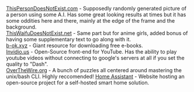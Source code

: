 [ThisPersonDoesNotExist.com](https://thispersondoesnotexist.com/) -
Supposedly randomly generated picture of a person using some A.I. Has
some great looking results at times but it has some oddities here and
there, mainly at the edge of the frame and the background.\
[ThisWaifuDoesNotExist.net](https://www.thiswaifudoesnotexist.net/) -
Same part but for anime girls, added bonus of having some supplementary
text to go along with it.\
[b-ok.xyz](https://b-ok.xyz/) - Giant resource for downloading free
e-books.\
[Invidio.us](https://invidio.us/) - Open-Source front-end for YouTube.
Has the ability to play youtube videos without connecting to google's
servers at all if you set the quality to \"Dash\".\
[OverTheWire.org](http://overthewire.org/) - A bunch of puzzles all
centered around mastering the unix/bash CLI. Highly reccomended!
[Home Assistant](https://www.home-assistant.io/) - Website hosting an open-source project for a self-hosted smart home solution.
